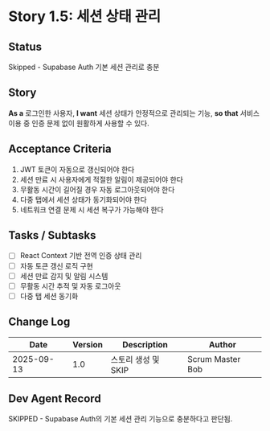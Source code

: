 # Story 1.5: 세션 상태 관리

## Status

Skipped - Supabase Auth 기본 세션 관리로 충분

## Story

**As a** 로그인한 사용자,
**I want** 세션 상태가 안정적으로 관리되는 기능,
**so that** 서비스 이용 중 인증 문제 없이 원활하게 사용할 수 있다.

## Acceptance Criteria

1. JWT 토큰이 자동으로 갱신되어야 한다
2. 세션 만료 시 사용자에게 적절한 알림이 제공되어야 한다
3. 무활동 시간이 길어질 경우 자동 로그아웃되어야 한다
4. 다중 탭에서 세션 상태가 동기화되어야 한다
5. 네트워크 연결 문제 시 세션 복구가 가능해야 한다

## Tasks / Subtasks

-   [ ] React Context 기반 전역 인증 상태 관리
-   [ ] 자동 토큰 갱신 로직 구현
-   [ ] 세션 만료 감지 및 알림 시스템
-   [ ] 무활동 시간 추적 및 자동 로그아웃
-   [ ] 다중 탭 세션 동기화

## Change Log

| Date       | Version | Description         | Author           |
| ---------- | ------- | ------------------- | ---------------- |
| 2025-09-13 | 1.0     | 스토리 생성 및 SKIP | Scrum Master Bob |

## Dev Agent Record

SKIPPED - Supabase Auth의 기본 세션 관리 기능으로 충분하다고 판단됨.
